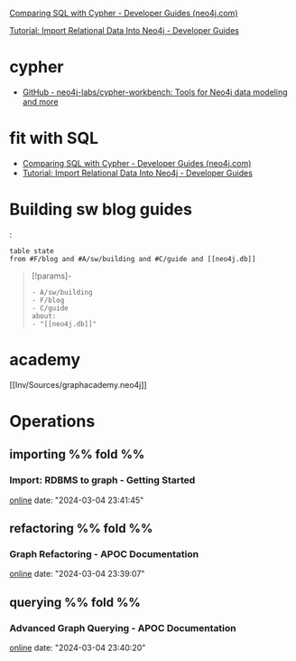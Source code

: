 
[Comparing SQL with Cypher - Developer Guides (neo4j.com)](https://neo4j.com/developer/cypher/guide-sql-to-cypher/)


[Tutorial: Import Relational Data Into Neo4j - Developer Guides](https://neo4j.com/developer/guide-importing-data-and-etl/)
# cypher
- [GitHub - neo4j-labs/cypher-workbench: Tools for Neo4j data modeling and more](https://github.com/neo4j-labs/cypher-workbench)


# fit with SQL
- [Comparing SQL with Cypher - Developer Guides (neo4j.com)](https://neo4j.com/developer/cypher/guide-sql-to-cypher/)
- [Tutorial: Import Relational Data Into Neo4j - Developer Guides](https://neo4j.com/developer/guide-importing-data-and-etl/)

# Building sw blog guides
:
```dataview
table state
from #F/blog and #A/sw/building and #C/guide and [[neo4j.db]]
```
> [!params]-
> ```
> - A/sw/building
> - F/blog
> - C/guide
> about:
> - "[[neo4j.db]]"
> ```

# academy
[[Inv/Sources/graphacademy.neo4j]]

# Operations
## importing %% fold %% 

### Import: RDBMS to graph - Getting Started
[online](https://neo4j.com/docs/getting-started/data-import/relational-to-graph-import/)
date: "2024-03-04 23:41:45"

## refactoring %% fold %% 

### Graph Refactoring - APOC Documentation
[online](https://neo4j.com/docs/apoc/current/graph-refactoring/)
date: "2024-03-04 23:39:07"


## querying %% fold %% 
### Advanced Graph Querying - APOC Documentation
[online](https://neo4j.com/docs/apoc/current/graph-querying/)
date: "2024-03-04 23:40:20"

